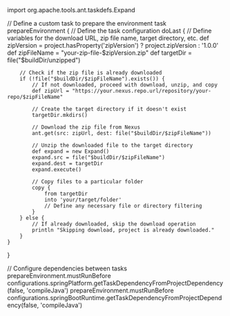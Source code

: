 import org.apache.tools.ant.taskdefs.Expand

// Define a custom task to prepare the environment
task prepareEnvironment {
    // Define the task configuration
    doLast {
        // Define variables for the download URL, zip file name, target directory, etc.
        def zipVersion = project.hasProperty('zipVersion') ? project.zipVersion : '1.0.0'
        def zipFileName = "your-zip-file-$zipVersion.zip"
        def targetDir = file("$buildDir/unzipped")

        // Check if the zip file is already downloaded
        if (!file("$buildDir/$zipFileName").exists()) {
            // If not downloaded, proceed with download, unzip, and copy
            def zipUrl = "https://your.nexus.repo.url/repository/your-repo/$zipFileName"

            // Create the target directory if it doesn't exist
            targetDir.mkdirs()

            // Download the zip file from Nexus
            ant.get(src: zipUrl, dest: file("$buildDir/$zipFileName"))

            // Unzip the downloaded file to the target directory
            def expand = new Expand()
            expand.src = file("$buildDir/$zipFileName")
            expand.dest = targetDir
            expand.execute()

            // Copy files to a particular folder
            copy {
                from targetDir
                into 'your/target/folder'
                // Define any necessary file or directory filtering
            }
        } else {
            // If already downloaded, skip the download operation
            println "Skipping download, project is already downloaded."
        }
    }
}

// Configure dependencies between tasks
prepareEnvironment.mustRunBefore configurations.springPlatform.getTaskDependencyFromProjectDependency(false, 'compileJava')
prepareEnvironment.mustRunBefore configurations.springBootRuntime.getTaskDependencyFromProjectDependency(false, 'compileJava')
